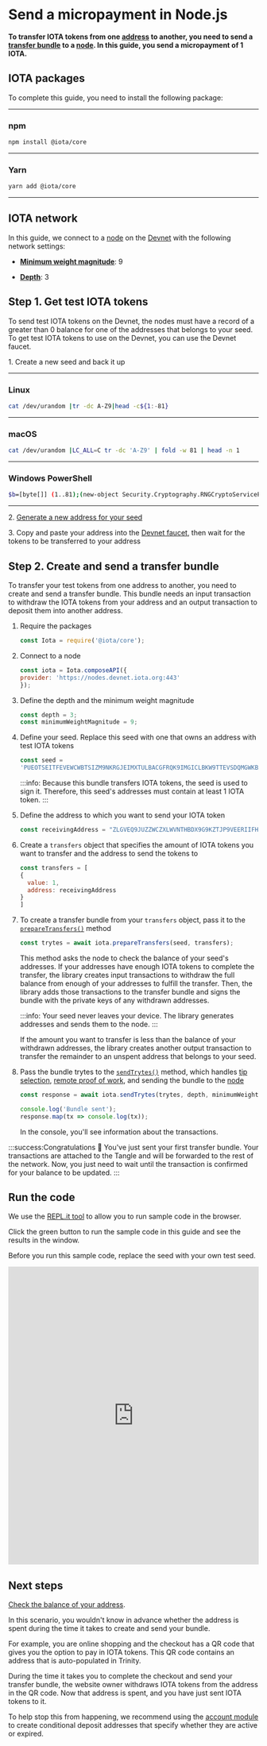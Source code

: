 # Send a micropayment in Node.js

**To transfer IOTA tokens from one [address](root://getting-started/0.1/clients/addresses.md) to another, you need to send a [transfer bundle](root://getting-started/0.1/transactions/bundles.md) to a [node](root://getting-started/0.1/network/nodes.md). In this guide, you send a micropayment of 1 IOTA.**

## IOTA packages

To complete this guide, you need to install the following package:

--------------------
### npm
```bash
npm install @iota/core
```
---
### Yarn
```bash
yarn add @iota/core
```
--------------------

## IOTA network

In this guide, we connect to a [node](root://getting-started/0.1/network/nodes.md) on the [Devnet](root://getting-started/0.1/network/iota-networks.md#devnet) with the following network settings:

- **[Minimum weight magnitude](root://getting-started/0.1/network/minimum-weight-magnitude.md)**: 9

- **[Depth](root://getting-started/0.1/transactions/depth.md)**: 3

## Step 1. Get test IOTA tokens

To send test IOTA tokens on the Devnet, the nodes must have a record of a greater than 0 balance for one of the addresses that belongs to your seed. To get test IOTA tokens to use on the Devnet, you can use the Devnet faucet.

1\. Create a new seed and back it up

--------------------
### Linux
```bash
cat /dev/urandom |tr -dc A-Z9|head -c${1:-81}
```
---
### macOS
```bash
cat /dev/urandom |LC_ALL=C tr -dc 'A-Z9' | fold -w 81 | head -n 1
```
---
### Windows PowerShell
```bash
$b=[byte[]] (1..81);(new-object Security.Cryptography.RNGCryptoServiceProvider).GetBytes($b);-join($b|%{[char[]] (65..90+57..57)[$_%27]})
```
--------------------

2\. [Generate a new address for your seed](../js/generate-an-address.md)

3\. Copy and paste your address into the [Devnet faucet](https://faucet.devnet.iota.org), then wait for the tokens to be transferred to your address

## Step 2. Create and send a transfer bundle

To transfer your test tokens from one address to another, you need to create and send a transfer bundle. This bundle needs an input transaction to withdraw the IOTA tokens from your address and an output transaction to deposit them into another address.

1. Require the packages

    ```js
    const Iota = require('@iota/core');
    ```

2. Connect to a node

    ```js
    const iota = Iota.composeAPI({
    provider: 'https://nodes.devnet.iota.org:443'
    });
    ```

3. Define the depth and the minimum weight magnitude

    ```js
    const depth = 3;
    const minimumWeightMagnitude = 9;
    ```

4. Define your seed. Replace this seed with one that owns an address with test IOTA tokens

    ```js 
    const seed =
    'PUEOTSEITFEVEWCWBTSIZM9NKRGJEIMXTULBACGFRQK9IMGICLBKW9TTEVSDQMGWKBXPVCBMMCXWMNPDX';
    ```

    :::info:
    Because this bundle transfers IOTA tokens, the seed is used to sign it. Therefore, this seed's addresses must contain at least 1 IOTA token.
    :::

5. Define the address to which you want to send your IOTA token

    ```js
    const receivingAddress = "ZLGVEQ9JUZZWCZXLWVNTHBDX9G9KZTJP9VEERIIFHY9SIQKYBVAHIMLHXPQVE9IXFDDXNHQINXJDRPFDXNYVAPLZAW"
    ```

6. Create a `transfers` object that specifies the amount of IOTA tokens you want to transfer and the address to send the tokens to

    ```js
    const transfers = [
    {
      value: 1,
      address: receivingAddress
    }
    ]
    ```

7. To create a transfer bundle from your `transfers` object, pass it to the [`prepareTransfers()`](https://github.com/iotaledger/iota.js/blob/next/api_reference.md#module_core.prepareTransfers) method

    ```js
    const trytes = await iota.prepareTransfers(seed, transfers);
    ```

    This method asks the node to check the balance of your seed's addresses. If your addresses have enough IOTA tokens to complete the transfer, the library creates input transactions to withdraw the full balance from enough of your addresses to fulfill the transfer. Then, the library adds those transactions to the transfer bundle and signs the bundle with the private keys of any withdrawn addresses.

    :::info:
    Your seed never leaves your device. The library generates addresses and sends them to the node.
    :::

    If the amount you want to transfer is less than the balance of your withdrawn addresses, the library creates another output transaction to transfer the remainder to an unspent address that belongs to your seed.

8. Pass the bundle trytes to the [`sendTrytes()`](https://github.com/iotaledger/iota.js/blob/next/api_reference.md#module_core.sendTrytes) method, which handles [tip selection](root://node-software/0.1/iri/concepts/tip-selection.md), [remote proof of work](root://getting-started/0.1/transactions/proof-of-work.md), and sending the bundle to the [node](root://getting-started/0.1/network/nodes.md)

    ```js
    const response = await iota.sendTrytes(trytes, depth, minimumWeightMagnitude);

    console.log('Bundle sent');
    response.map(tx => console.log(tx));
    ```

    In the console, you'll see information about the transactions.

:::success:Congratulations :tada:
You've just sent your first transfer bundle. Your transactions are attached to the Tangle and will be forwarded to the rest of the network. Now, you just need to wait until the transaction is confirmed for your balance to be updated.
:::

## Run the code

We use the [REPL.it tool](https://repl.it) to allow you to run sample code in the browser.

Click the green button to run the sample code in this guide and see the results in the window.

Before you run this sample code, replace the seed with your own test seed.

<iframe height="600px" width="100%" src="https://repl.it/@jake91/Send-IOTA-tokens-on-the-Devnet?lite=true" scrolling="no" frameborder="no" allowtransparency="true" allowfullscreen="true" sandbox="allow-forms allow-pointer-lock allow-popups allow-same-origin allow-scripts allow-modals"></iframe>

## Next steps

[Check the balance of your address](../js/check-balance.md).

In this scenario, you wouldn't know in advance whether the address is spent during the time it takes to create and send your bundle.

For example, you are online shopping and the checkout has a QR code that gives you the option to pay in IOTA tokens. This QR code contains an address that is auto-populated in Trinity.

During the time it takes you to complete the checkout and send your transfer bundle, the website owner withdraws IOTA tokens from the address in the QR code. Now that address is spent, and you have just sent IOTA tokens to it.

To help stop this from happening, we recommend using the [account module](../../account-module/introduction/overview.md) to create conditional deposit addresses that specify whether they are active or expired.

